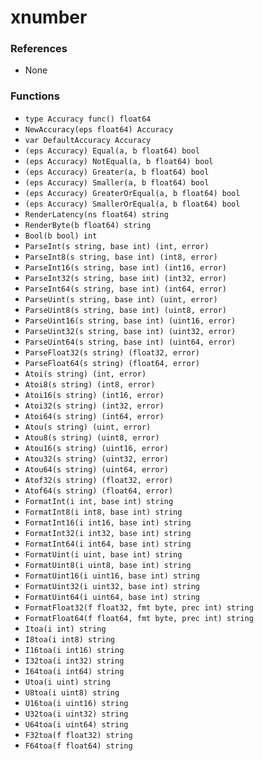 # xnumber

### References

+ None

### Functions

+ `type Accuracy func() float64`
+ `NewAccuracy(eps float64) Accuracy`
+ `var DefaultAccuracy Accuracy`
+ `(eps Accuracy) Equal(a, b float64) bool`
+ `(eps Accuracy) NotEqual(a, b float64) bool`
+ `(eps Accuracy) Greater(a, b float64) bool`
+ `(eps Accuracy) Smaller(a, b float64) bool`
+ `(eps Accuracy) GreaterOrEqual(a, b float64) bool`
+ `(eps Accuracy) SmallerOrEqual(a, b float64) bool`
+ `RenderLatency(ns float64) string`
+ `RenderByte(b float64) string`
+ `Bool(b bool) int`
+ `ParseInt(s string, base int) (int, error)`
+ `ParseInt8(s string, base int) (int8, error)`
+ `ParseInt16(s string, base int) (int16, error)`
+ `ParseInt32(s string, base int) (int32, error)`
+ `ParseInt64(s string, base int) (int64, error)`
+ `ParseUint(s string, base int) (uint, error)`
+ `ParseUint8(s string, base int) (uint8, error)`
+ `ParseUint16(s string, base int) (uint16, error)`
+ `ParseUint32(s string, base int) (uint32, error)`
+ `ParseUint64(s string, base int) (uint64, error)`
+ `ParseFloat32(s string) (float32, error)`
+ `ParseFloat64(s string) (float64, error)`
+ `Atoi(s string) (int, error)`
+ `Atoi8(s string) (int8, error)`
+ `Atoi16(s string) (int16, error)`
+ `Atoi32(s string) (int32, error)`
+ `Atoi64(s string) (int64, error)`
+ `Atou(s string) (uint, error)`
+ `Atou8(s string) (uint8, error)`
+ `Atou16(s string) (uint16, error)`
+ `Atou32(s string) (uint32, error)`
+ `Atou64(s string) (uint64, error)`
+ `Atof32(s string) (float32, error)`
+ `Atof64(s string) (float64, error)`
+ `FormatInt(i int, base int) string`
+ `FormatInt8(i int8, base int) string`
+ `FormatInt16(i int16, base int) string`
+ `FormatInt32(i int32, base int) string`
+ `FormatInt64(i int64, base int) string`
+ `FormatUint(i uint, base int) string`
+ `FormatUint8(i uint8, base int) string`
+ `FormatUint16(i uint16, base int) string`
+ `FormatUint32(i uint32, base int) string`
+ `FormatUint64(i uint64, base int) string`
+ `FormatFloat32(f float32, fmt byte, prec int) string`
+ `FormatFloat64(f float64, fmt byte, prec int) string`
+ `Itoa(i int) string`
+ `I8toa(i int8) string`
+ `I16toa(i int16) string`
+ `I32toa(i int32) string`
+ `I64toa(i int64) string`
+ `Utoa(i uint) string`
+ `U8toa(i uint8) string`
+ `U16toa(i uint16) string`
+ `U32toa(i uint32) string`
+ `U64toa(i uint64) string`
+ `F32toa(f float32) string`
+ `F64toa(f float64) string`
